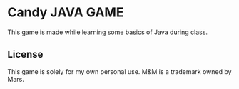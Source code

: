 # Candy JAVA GAME
This game is made while learning some basics of Java during class.


## License
This game is solely for my own personal use.
M&M is a trademark owned by Mars.
